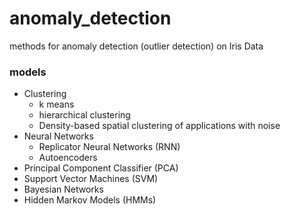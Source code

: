 # anomaly_detection
methods for anomaly detection (outlier detection) on Iris Data

### models
- Clustering
  - k means
  - hierarchical clustering
  - Density-based spatial clustering of applications with noise
- Neural Networks
  - Replicator Neural Networks (RNN)
  - Autoencoders
- Principal Component Classifier (PCA)
- Support Vector Machines (SVM)
- Bayesian Networks
- Hidden Markov Models (HMMs)
